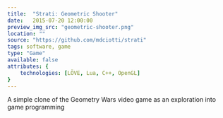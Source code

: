 ```yaml
---
title:  "Strati: Geometric Shooter"
date:   2015-07-20 12:00:00
preview_img_src: "geometric-shooter.png"
location: ""
source: "https://github.com/mdciotti/strati"
tags: software, game
type: "Game"
available: false
attributes: {
	technologies: [LÖVE, Lua, C++, OpenGL]
}
---
```


A simple clone of the Geometry Wars video game as an exploration into game programming

